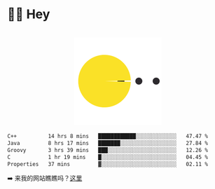 
# 👋🏻 Hey
<div align="center">
	<br>
	<img src="https://raw.githubusercontent.com/Aniket965/Aniket965/master/pacman.svg?sanitize=true" width="200" height="200">
	<br>
</div>

<!--START_SECTION:waka-->
```text
C++          14 hrs 8 mins   ████████████░░░░░░░░░░░░░   47.47 % 
Java         8 hrs 17 mins   ███████░░░░░░░░░░░░░░░░░░   27.84 % 
Groovy       3 hrs 39 mins   ███░░░░░░░░░░░░░░░░░░░░░░   12.26 % 
C            1 hr 19 mins    █░░░░░░░░░░░░░░░░░░░░░░░░   04.45 % 
Properties   37 mins         ▓░░░░░░░░░░░░░░░░░░░░░░░░   02.11 % 
```
<!--END_SECTION:waka-->

 ➡️  来我的网站瞧瞧吗？[这里](https://www.shaolongfei.com)
